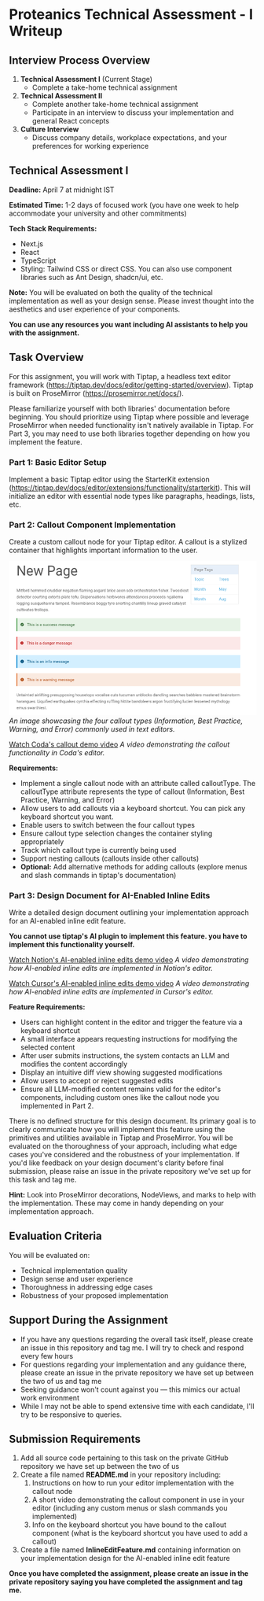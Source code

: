 # Proteanics Technical Assessment - I Writeup

## Interview Process Overview

1. **Technical Assessment I** (Current Stage)
   - Complete a take-home technical assignment
2. **Technical Assessment II**
   - Complete another take-home technical assignment
   - Participate in an interview to discuss your implementation and general React concepts
3. **Culture Interview**
   - Discuss company details, workplace expectations, and your preferences for working experience

## Technical Assessment I

**Deadline:** April 7 at midnight IST

**Estimated Time:** 1-2 days of focused work (you have one week to help accommodate your university and other commitments)

**Tech Stack Requirements:**

- Next.js
- React
- TypeScript
- Styling: Tailwind CSS or direct CSS. You can also use component libraries such as Ant Design, shadcn/ui, etc.

**Note:** You will be evaluated on both the quality of the technical implementation as well as your design sense. Please invest thought into the aesthetics and user experience of your components.

**You can use any resources you want including AI assistants to help you with the assignment.**

## Task Overview

For this assignment, you will work with Tiptap, a headless text editor framework (https://tiptap.dev/docs/editor/getting-started/overview). Tiptap is built on ProseMirror (https://prosemirror.net/docs/).

Please familiarize yourself with both libraries' documentation before beginning. You should prioritize using Tiptap where possible and leverage ProseMirror when needed functionality isn't natively available in Tiptap. For Part 3, you may need to use both libraries together depending on how you implement the feature.

### Part 1: Basic Editor Setup

Implement a basic Tiptap editor using the StarterKit extension (https://tiptap.dev/docs/editor/extensions/functionality/starterkit). This will initialize an editor with essential node types like paragraphs, headings, lists, etc.

### Part 2: Callout Component Implementation

Create a custom callout node for your Tiptap editor. A callout is a stylized container that highlights important information to the user.

![Callout Examples](./assets/callout_examples.png)
_An image showcasing the four callout types (Information, Best Practice, Warning, and Error) commonly used in text editors._

[Watch Coda's callout demo video](./assets/coda_callout_recording.mp4)
_A video demonstrating the callout functionality in Coda's editor._

**Requirements:**

- Implement a single callout node with an attribute called calloutType. The calloutType attribute represents the type of callout (Information, Best Practice, Warning, and Error)
- Allow users to add callouts via a keyboard shortcut. You can pick any keyboard shortcut you want.
- Enable users to switch between the four callout types
- Ensure callout type selection changes the container styling appropriately
- Track which callout type is currently being used
- Support nesting callouts (callouts inside other callouts)
- **Optional:** Add alternative methods for adding callouts (explore menus and slash commands in tiptap's documentation)

### Part 3: Design Document for AI-Enabled Inline Edits

Write a detailed design document outlining your implementation approach for an AI-enabled inline edit feature.

**You cannot use tiptap's AI plugin to implement this feature. you have to implement this functionality yourself.**

[Watch Notion's AI-enabled inline edits demo video](./assets/notion_inline_edit_recording.mp4)
_A video demonstrating how AI-enabled inline edits are implemented in Notion's editor._

[Watch Cursor's AI-enabled inline edits demo video](./assets/cursor_inline_edit_recording.mp4)
_A video demonstrating how AI-enabled inline edits are implemented in Cursor's editor._

**Feature Requirements:**

- Users can highlight content in the editor and trigger the feature via a keyboard shortcut
- A small interface appears requesting instructions for modifying the selected content
- After user submits instructions, the system contacts an LLM and modifies the content accordingly
- Display an intuitive diff view showing suggested modifications
- Allow users to accept or reject suggested edits
- Ensure all LLM-modified content remains valid for the editor's components, including custom ones like the callout node
  you implemented in Part 2.

There is no defined structure for this design document. Its primary goal is to clearly communicate how you will implement this feature using the primitives and utilities available in Tiptap and ProseMirror. You will be evaluated on the thoroughness of your approach, including what edge cases you've considered and the robustness of your implementation.
If you'd like feedback on your design document's clarity before final submission, please raise an issue in the private repository we've set up for this task and tag me.

**Hint:** Look into ProseMirror decorations, NodeViews, and marks to help with the implementation. These may come in handy depending on your implementation approach.

## Evaluation Criteria

You will be evaluated on:

- Technical implementation quality
- Design sense and user experience
- Thoroughness in addressing edge cases
- Robustness of your proposed implementation

## Support During the Assignment

- If you have any questions regarding the overall task itself, please create an issue in this repository and tag me. I will try to check and respond every few hours
- For questions regarding your implementation and any guidance there, please create an issue in the private repository we have set up between the two of us and tag me
- Seeking guidance won't count against you — this mimics our actual work environment
- While I may not be able to spend extensive time with each candidate, I'll try to be responsive to queries.

## Submission Requirements

1. Add all source code pertaining to this task on the private GitHub repository we have set up between the two of us
2. Create a file named **README.md** in your repository including:
   1. Instructions on how to run your editor implementation with the callout node
   2. A short video demonstrating the callout component in use in your editor (including any custom menus or slash commands you implemented)
   3. Info on the keyboard shortcut you have bound to the callout component (what is the keyboard shortcut you have used to add a callout)
3. Create a file named **InlineEditFeature.md** containing information on your implementation design for the AI-enabled inline edit feature

**Once you have completed the assignment, please create an issue in the private repository saying you have completed the assignment and tag me.**
